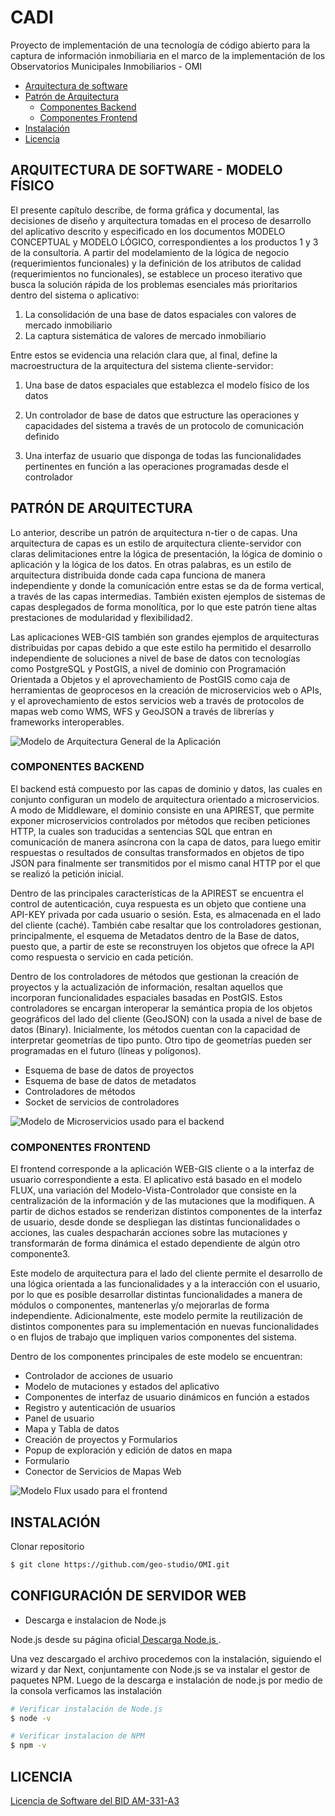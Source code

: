 # CADI
Proyecto de implementación de una tecnología de código abierto para la captura de información inmobiliaria en el marco de la implementación de los Observatorios Municipales Inmobiliarios - OMI

- [Arquitectura de software](#arquitectura-de-software---modelo-físico)
- [Patrón de Arquitectura](#patrón-de-arquitectura)
    - [Componentes Backend](#componentes-backend)
    - [Componentes Frontend](#componentes-frontend)
- [Instalación](#instalación)
- [Licencia](#licencia)

## ARQUITECTURA DE SOFTWARE - MODELO FÍSICO

El presente capítulo describe, de forma gráfica y documental, las decisiones de diseño y arquitectura tomadas en el proceso de desarrollo del aplicativo descrito y especificado en los documentos MODELO CONCEPTUAL y MODELO LÓGICO, correspondientes a los productos 1 y 3 de la consultoría. A partir del modelamiento de la lógica de negocio (requerimientos funcionales) y la definición de los atributos de calidad (requerimientos no funcionales), se establece un proceso iterativo que busca la solución rápida de los problemas esenciales más prioritarios dentro del sistema o aplicativo:

1. La consolidación de una base de datos espaciales con valores de mercado inmobiliario 
2. La captura sistemática de valores de mercado inmobiliario

Entre estos se evidencia una relación clara que, al final, define la macroestructura de la arquitectura del sistema cliente-servidor: 
1. Una base de datos espaciales que establezca el modelo físico de los datos 

2. Un controlador de base de datos que estructure las operaciones y capacidades del sistema a través de un protocolo de comunicación definido 

3. Una interfaz de usuario que disponga de todas las funcionalidades pertinentes en función a las operaciones programadas desde el controlador 

## PATRÓN DE ARQUITECTURA

Lo anterior, describe un patrón de arquitectura n-tier o de capas. Una arquitectura de capas es un estilo de arquitectura cliente-servidor con claras delimitaciones entre la lógica de presentación, la lógica de dominio o aplicación y la lógica de los datos. En otras palabras, es un estilo de arquitectura distribuida donde cada capa funciona de manera independiente y donde la comunicación entre estas se da de forma vertical, a través de las capas intermedias. También existen ejemplos de sistemas de capas desplegados de forma monolítica, por lo que este patrón tiene altas prestaciones de modularidad y flexibilidad2. 

Las aplicaciones WEB-GIS también son grandes ejemplos de arquitecturas distribuidas por capas debido a que este estilo ha permitido el desarrollo independiente de soluciones a nivel de base de datos con tecnologías como PostgreSQL y PostGIS, a nivel de dominio con Programación Orientada a Objetos y el aprovechamiento de PostGIS como caja de herramientas de geoprocesos en la creación de microservicios web o APIs, y el aprovechamiento de estos servicios web a través de protocolos de mapas web como WMS, WFS y GeoJSON a través de librerías y frameworks interoperables. 

![Modelo de Arquitectura General de la Aplicación](https://github.com/geo-studio/OMI/blob/master/frontend/src/assets/app.jpg)

### COMPONENTES BACKEND
El backend está compuesto por las capas de dominio y datos, las cuales en conjunto configuran un modelo de arquitectura orientado a microservicios. A modo de Middleware, el dominio consiste en una APIREST, que permite exponer microservicios controlados por métodos que reciben peticiones HTTP, la cuales son traducidas a sentencias SQL que entran en comunicación de manera asíncrona con la capa de datos, para luego emitir respuestas o resultados de consultas transformados en objetos de tipo JSON para finalmente ser transmitidos por el mismo canal HTTP por el que se realizó la petición inicial. 

Dentro de las principales características de la APIREST se encuentra el control de autenticación, cuya respuesta es un objeto que contiene una API-KEY privada por cada usuario o sesión. Esta, es almacenada en el lado del cliente (caché). También cabe resaltar que los controladores gestionan, principalmente, el esquema de Metadatos dentro de la Base de datos, puesto que, a partir de este se reconstruyen los objetos que ofrece la API como respuesta o servicio en cada petición. 

Dentro de los controladores de métodos que gestionan la creación de proyectos y la actualización de información, resaltan aquellos que incorporan funcionalidades espaciales basadas en PostGIS. Estos controladores se encargan interoperar la semántica propia de los objetos geográficos del lado del cliente (GeoJSON) con la usada a nivel de base de datos (Binary). Inicialmente, los métodos cuentan con la capacidad de interpretar geometrías de tipo punto. Otro tipo de geometrías pueden ser programadas en el futuro (líneas y polígonos). 

* Esquema de base de datos de proyectos
* Esquema de base de datos de metadatos
* Controladores de métodos 
* Socket de servicios de controladores 

![Modelo de Microservicios usado para el backend](https://github.com/geo-studio/OMI/blob/master/frontend/src/assets/backend.jpg)

### COMPONENTES FRONTEND

El frontend corresponde a la aplicación WEB-GIS cliente o a la interfaz de usuario correspondiente a esta. El aplicativo está basado en el modelo FLUX, una variación del Modelo-Vista-Controlador que consiste en la centralización de la información y de las mutaciones que la modifiquen. A partir de dichos estados se renderizan distintos componentes de la interfaz de usuario, desde donde se despliegan las distintas funcionalidades o acciones, las cuales despacharán acciones sobre las mutaciones y transformarán de forma dinámica el estado dependiente de algún otro componente3. 

Este modelo de arquitectura para el lado del cliente permite el desarrollo de una lógica orientada a las funcionalidades y a la interacción con el usuario, por lo que es posible desarrollar distintas funcionalidades a manera de módulos o componentes, mantenerlas y/o mejorarlas de forma independiente. Adicionalmente, este modelo permite la reutilización de distintos componentes para su implementación en nuevas funcionalidades o en flujos de trabajo que impliquen varios componentes del sistema. 

Dentro de los componentes principales de este modelo se encuentran: 

* Controlador de acciones de usuario
* Modelo de mutaciones y estados del aplicativo
* Componentes de interfaz de usuario dinámicos en función a estados
* Registro y autenticación de usuarios
* Panel de usuario
* Mapa y Tabla de datos
* Creación de proyectos y Formularios
* Popup de exploración y edición de datos en mapa
* Formulario
* Conector de Servicios de Mapas Web 

![Modelo Flux usado para el frontend](https://github.com/geo-studio/OMI/blob/master/frontend/src/assets/frontend.jpg)


## INSTALACIÓN

Clonar repositorio

```bash
$ git clone https://github.com/geo-studio/OMI.git
```

## CONFIGURACIÓN DE SERVIDOR WEB

* Descarga e instalacion de Node.js


<p> Node.js desde su página oficial<a href="https://nodejs.org/es/"> Descarga Node.js </a>.</p>

Una vez descargado el archivo procedemos con la instalación, siguiendo el wizard y dar Next, conjuntamente con Node.js se va instalar el gestor de paquetes NPM.
Luego de la descarga e instalación de node.js por medio de la consola verficamos las instalación
 
 ```bash
 # Verificar instalación de Node.js
 $ node -v

# Verificar instalacion de NPM
$ npm -v
 ```

## LICENCIA

<a href="https://github.com/geo-studio/CADI/blob/master/LICENSE.md"> Licencia de Software del BID AM-331-A3 </a>


